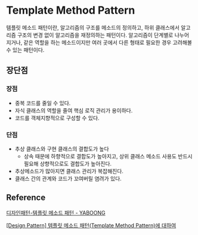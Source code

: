 # Template Method Pattern

템플릿 메소드 패턴이란, 알고리즘의 구조를 메소드의 정의하고, 하위 클래스에서 알고리즘 구조의 변경 없이 알고리즘을 재정의하는 패턴이다.
알고리즘이 단계별로 나누어 지거나, 같은 역할을 하는 메소드이지만 여러 곳에서 다른 형태로 필요한 경우 고려해볼 수 있는 패턴이다.

## 장단점

### 장점

- 중복 코드를 줄일 수 있다.
- 자식 클래스의 역할을 줄여 핵심 로직 관리가 용이하다.
- 코드를 객체지향적으로 구성할 수 있다.

### 단점

- 추상 클래스와 구현 클래스의 결합도가 높다
  - 상속 때문에 하향적으로 결합도가 높아지고, 상위 클래스 메소드 사용도 반드시 필요해 상향적으로도 결합도가 높아진다.
- 추상메소드가 많아지면 클래스 관리가 복잡해진다.
- 클래스 간의 관계와 코드가 꼬여버릴 염려가 있다.


## Reference

[디자인패턴-템플릿 메소드 패턴 - YABOONG](https://yaboong.github.io/design-pattern/2018/09/27/template-method-pattern/)

[[Design Pattern] 템플릿 메소드 패턴(Template Method Pattern)에 대하여](https://coding-factory.tistory.com/712)